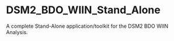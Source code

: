 # DSM2_BDO_WIIN_Stand_Alone
A complete Stand-Alone application/toolkit for the DSM2 BDO WIIN Analysis.
